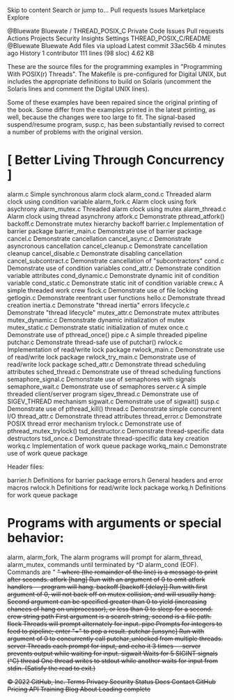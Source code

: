 Skip to content
Search or jump to…
Pull requests
Issues
Marketplace
Explore
 
@Bluewate 
Bluewate
/
THREAD_POSIX_C
Private
Code
Issues
Pull requests
Actions
Projects
Security
Insights
Settings
THREAD_POSIX_C/README
@Bluewate
Bluewate Add files via upload
Latest commit 33ac56b 4 minutes ago
 History
 1 contributor
111 lines (98 sloc)  4.62 KB
   

These are the source files for the programming examples in
"Programming With POSIX(r) Threads". The Makefile is pre-configured
for Digital UNIX, but includes the appropriate definitions to build on
Solaris (uncomment the Solaris lines and comment the Digital UNIX
lines).

Some of these examples have been repaired since the original printing
of the book. Some differ from the examples printed in the latest
printing, as well, because the changes were too large to fit. The
signal-based suspend/resume program, susp.c, has been substantially
revised to correct a number of problems with the original version.


[ Better Living Through Concurrency ]
======================================

alarm.c				Simple synchronous alarm clock
alarm_cond.c			Threaded alarm clock using condition variable
alarm_fork.c			Alarm clock using fork asychrony
alarm_mutex.c			Threaded alarm clock using mutex
alarm_thread.c			Alarm clock using thread asynchrony
atfork.c			Demonstrate pthread_atfork()
backoff.c			Demonstrate mutex hierarchy backoff
barrier.c			Implementation of barrier package
barrier_main.c			Demonstrate use of barrier package
cancel.c			Demonstrate cancellation
cancel_async.c			Demonstrate asyncronous cancellation
cancel_cleanup.c		Demonstrate cancellation cleanup
cancel_disable.c		Demonstrate disabling cancellation
cancel_subcontract.c		Demonstrate cancellation of "subcontractors"
cond.c				Demonstrate use of condition variables
cond_attr.c			Demonstrate condition variable attributes
cond_dynamic.c			Demonstrate dynamic init of condition variable
cond_static.c			Demonstrate static init of condition variable
crew.c				A simple threaded work crew
flock.c				Demonstrate use of file locking
getlogin.c			Demonstrate reentrant user functions
hello.c				Demonstrate thread creation
inertia.c			Demonstrate "thread inertia" errors
lifecycle.c			Demonstrate "thread lifecycle"
mutex_attr.c			Demonstrate mutex attributes
mutex_dynamic.c			Demonstrate dynamic initialization of mutex
mutex_static.c			Demonstrate static initialization of mutex
once.c				Demonstrate use of pthread_once()
pipe.c				A simple threaded pipeline
putchar.c			Demonstrate thread-safe use of putchar()
rwlock.c			Implementation of read/write lock package
rwlock_main.c			Demonstrate use of read/write lock package
rwlock_try_main.c		Demonstrate use of read/write lock package
sched_attr.c			Demonstrate thread scheduling attributes
sched_thread.c			Demonstrate use of thread scheduling functions
semaphore_signal.c		Demonstrate use of semaphores with signals
semaphore_wait.c		Demonstrate use of semaphores
server.c			A simple threaded client/server program
sigev_thread.c			Demonstrate use of SIGEV_THREAD mechanism
sigwait.c			Demonstrate use of sigwait()
susp.c				Demonstrate use of pthread_kill()
thread.c			Demonstrate simple concurrent I/O
thread_attr.c			Demonstrate thread attributes
thread_error.c			Demonstrate POSIX thread error mechanism
trylock.c			Demonstrate use of pthread_mutex_trylock()
tsd_destructor.c		Demonstrate thread-specific data destructors
tsd_once.c			Demonstrate thread-specific data key creation
workq.c				Implementation of work queue package
workq_main.c			Demonstrate use of work queue package

Header files:

barrier.h			Definitions for barrier package
errors.h			General headers and error macros
rwlock.h			Definitions for read/write lock package
workq.h				Definitions for work queue package




Programs with arguments or special behavior:
===========================================

alarm, alarm_fork,		The alarm programs will prompt for
alarm_thread, alarm_mutex,	commands until terminated by ^D
alarm_cond			(EOF). Commands are "<n> <s>" where <s>
				(the remainder of the line) is a
				message to print after <n> seconds.
atfork [hang]			Run with an argument of 0 to omit
				atfork handlers -- program will hang.
backoff [backoff [delay]]	Run with first argument of 0, will not
				back off on mutex collision, and will
				usually hang. Second argument can be
				specified greater than 0 to yield
				(increasing chances of hang on
				uniprocessor), or less than 0 to sleep
				for a second.
crew string path		First argument is a search string,
				second is a file path.
flock				Threads will prompt alternately for
				input.
pipe				Prompts for integers to feed to
				pipeline; enter "=" to pop a result.
putchar [unsync]		Run with argument of 0 to concurrently
				call putchar_unlocked from multiple
				threads.
server				Threads each prompt for input, and
				echo it 3 times -- server prevents
				output while waiting for input.
sigwait				Waits for 5 SIGINT signals (^C)
thread				One thread writes to stdout while
				another waits for input from
				stdin. (Satisfy the read to exit.)

© 2022 GitHub, Inc.
Terms
Privacy
Security
Status
Docs
Contact GitHub
Pricing
API
Training
Blog
About
Loading complete
